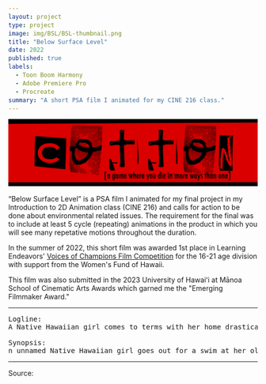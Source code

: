 ```yaml
---
layout: project
type: project
image: img/BSL/BSL-thumbnail.png
title: "Below Surface Level"
date: 2022
published: true
labels:
  - Toon Boom Harmony
  - Adobe Premiere Pro
  - Procreate
summary: "A short PSA film I animated for my CINE 216 class."
---
```


<img class="img-fluid" src="../img/cotton/cotton-header.png">

“Below Surface Level” is a PSA film I animated for my final project in my Introduction to 2D Animation class (CINE 216) and calls for action to be done about environmental related issues. The requirement for the final was to include at least 5 cycle (repeating) animations in the product in which you will see many repetative motions throughout the duration.

In the summer of 2022, this short film was awarded 1st place in Learning Endeavors' [Voices of Champions Film Competition](https://www.learningendeavors.org/voc) for the 16-21 age division with support from the Women's Fund of Hawaii.

This film was also submitted in the 2023 University of Hawaiʻi at Mānoa School of Cinematic Arts Awards which garned me the "Emerging Filmmaker Award."

<hr>

<pre>
Logline:
A Native Hawaiian girl comes to terms with her home drastically changing beyond recognition through humanity’s repeated cycles of creation and waste. 

Synopsis:
n unnamed Native Hawaiian girl goes out for a swim at her old beach. While reflecting on the world, she begins to narrate about the cycles of life on Earth. Observing how nature continuously repeats itself, she yearns that humanity would one day learn how to heal itself and the planet before wreaking havoc on other environments.
</pre>

<hr>

Source:
